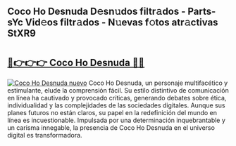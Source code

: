 ## Coco Ho Desnuda D𝚎sn𝚞dos filtr𝚊dos - Parts-sYc Vid𝚎os filtr𝚊dos - N𝚞evas f𝚘tos atr𝚊ctivas StXR9

# <h2><a href="http://mbcz2d4.tromn.icu/?c=Coco+Ho+Desnuda">🔗👉👉👉 Coco Ho Desnuda 🔗🔗</a></h2>

[![Coco Ho Desnuda nuevo](https://i.imgur.com/pEAQMta.gif)](http://mbcz2d4.tromn.icu/?c=Coco+Ho+Desnuda)
Coco Ho Desnuda, un personaje multifacético y estimulante, elude la comprensión fácil. Su estilo distintivo de comunicación en línea ha cautivado y provocado críticas, generando debates sobre ética, individualidad y las complejidades de las sociedades digitales. Aunque sus planes futuros no están claros, su papel en la redefinición del mundo en línea es incuestionable. Impulsada por una determinación inquebrantable y un carisma innegable, la presencia de Coco Ho Desnuda en el universo digital es transformadora.
